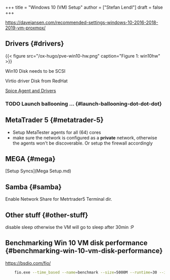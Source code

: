 +++
title = "Windows 10 (VM) Setup"
author = ["Stefan Lendl"]
draft = false
+++

<https://davejansen.com/recommended-settings-windows-10-2016-2018-2019-vm-proxmox/>


## Drivers {#drivers}

{{< figure src="/ox-hugo/pve-win10-hw.png" caption="Figure 1: win10hw" >}}

Win10 Disk needs to be SCSI

Virtio driver Disk from RedHat

[Spice Agent and Drivers](https://www.spice-space.org/download.html)


### <span class="org-todo todo TODO">TODO</span> Launch ballooning ... {#launch-ballooning-dot-dot-dot}


## MetaTrader 5 {#metatrader-5}

-   Setup MetaTester agents for all (64) cores
-   make sure the network is configured as a **private** network, otherwise the
    agents won't be discoverable. Or setup the firewall accordingly


## MEGA {#mega}

[Setup Syncs](Mega Setup.md)


## Samba {#samba}

Enable Network Share for Metrtrader5 Terminal dir.


## Other stuff {#other-stuff}

disable sleep otherwise the VM will go to sleep after 30min :P


## Benchmarking Win 10 VM disk performance {#benchmarking-win-10-vm-disk-performance}

<https://bsdio.com/fio/>

```sh
    fio.exe --time_based --name=benchmark --size=5000M --runtime=30 --ioengine=windowsaio --numjobs=8 --iodepth=8 --rw=randwrite --blocksize=4k --group_reporting --direct=1
```
